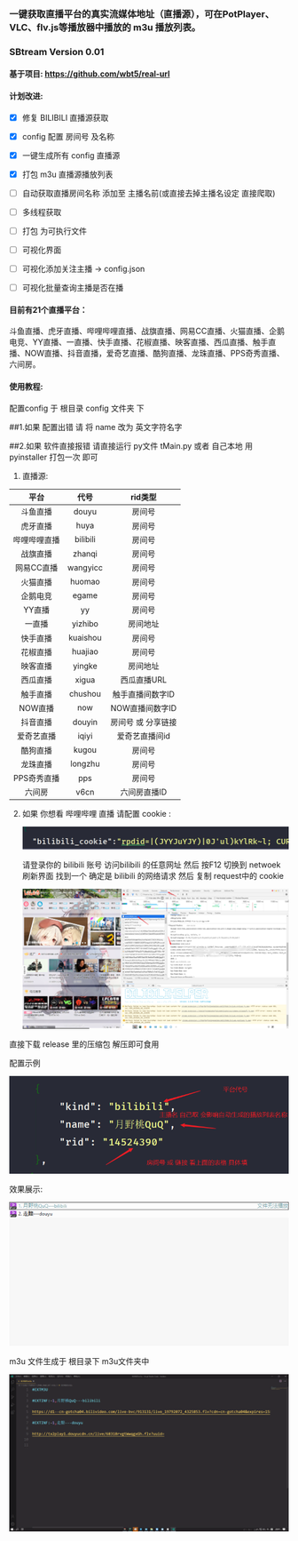 ### 一键获取直播平台的真实流媒体地址（直播源），可在PotPlayer、VLC、flv.js等播放器中播放的 m3u 播放列表。 

### SBtream Version 0.01

#### 基于项目: https://github.com/wbt5/real-url 



#### 计划改进:

- [x] 修复 BILIBILI 直播源获取

- [x] config 配置 房间号 及名称

- [x]  一键生成所有 config 直播源

- [x]  打包 m3u 直播源播放列表

- [ ]  自动获取直播房间名称 添加至 主播名前(或直接去掉主播名设定 直接爬取)

- [ ] 多线程获取

- [ ]  打包 为可执行文件

- [ ]  可视化界面

- [ ] 可视化添加关注主播 -> config.json

- [ ]  可视化批量查询主播是否在播

  

#### 目前有21个直播平台：

斗鱼直播、虎牙直播、哔哩哔哩直播、战旗直播、网易CC直播、火猫直播、企鹅电竞、YY直播、一直播、快手直播、花椒直播、映客直播、西瓜直播、触手直播、NOW直播、抖音直播，爱奇艺直播、酷狗直播、龙珠直播、PPS奇秀直播、六间房。



#### 使用教程:

配置config 于 根目录 config 文件夹 下

##1.如果 配置出错 请 将 name 改为 英文字符名字 

##2.如果 软件直接报错 请直接运行 py文件 tMain.py 或者 自己本地 用 pyinstaller 打包一次 即可

1. 直播源:

|     平台     |   代号   |      rid类型       |
| :----------: | :------: | :----------------: |
|   斗鱼直播   |  douyu   |       房间号       |
|   虎牙直播   |   huya   |       房间号       |
| 哔哩哔哩直播 | bilibili |       房间号       |
|   战旗直播   |  zhanqi  |       房间号       |
|  网易CC直播  | wangyicc |       房间号       |
|   火猫直播   |  huomao  |       房间号       |
|   企鹅电竞   |  egame   |       房间号       |
|    YY直播    |    yy    |       房间号       |
|    一直播    | yizhibo  |      房间地址      |
|   快手直播   | kuaishou |       房间号       |
|   花椒直播   | huajiao  |       房间号       |
|   映客直播   |  yingke  |      房间地址      |
|   西瓜直播   |  xigua   |    西瓜直播URL     |
|   触手直播   | chushou  |  触手直播间数字ID  |
|   NOW直播    |   now    |  NOW直播间数字ID   |
|   抖音直播   |  douyin  | 房间号 或 分享链接 |
|  爱奇艺直播  |  iqiyi   |   爱奇艺直播间id   |
|   酷狗直播   |  kugou   |       房间号       |
|   龙珠直播   | longzhu  |       房间号       |
| PPS奇秀直播  |   pps    |       房间号       |
|    六间房    |   v6cn   |    六间房直播ID    |

2. 如果 你想看 哔哩哔哩 直播 请配置 cookie :

   ![image-20200324195833706](README.assets/image-20200324195833706.png)

   请登录你的 bilibili 账号 访问bilibili 的任意网址 然后 按F12 切换到 netwoek  刷新界面 找到一个 确定是 bilibili 的网络请求 然后 复制 request中的 cookie 

   ![image-20200324200105632](README.assets/image-20200324200105632.png)

   

直接下载 release 里的压缩包 解压即可食用 



配置示例

![image-20200324194501004](README.assets/image-20200324194501004.png)

效果展示:

![image-20200324195329369](README.assets/image-20200324195329369.png)

m3u 文件生成于 根目录下 m3u文件夹中

![image-20200324200419324](README.assets/image-20200324200419324.png)